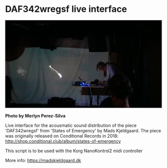 # DAF342wregsf live interface
![Live at Tape, Aarhus](live_at_tape.jpg)

__Photo by Merlyn Perez-Silva__

Live interface for the acousmatic sound distribution of the piece 'DAF342wregsf'
from 'States of Emergency' by Mads Kjeldgaard. The piece was originally released
on Conditional Records in 2018: http://shop.conditional.club/album/states-of-emergency

This script is to be used with the Korg NanoKontrol2 midi controller

More info: https://madskjeldgaard.dk


